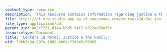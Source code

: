 ```yaml
---
content_type: resource
description: 'This resource contains information regarding justice & the family. '
file: https://ol-ocw-studio-app-qa.s3.amazonaws.com/courses/24-04j-justice-spring-2012/79bb3c3a997e1088b06ef36645c598b5_MIT24_04JS12_lec18.pdf
file_type: application/pdf
parent_uid: ae2c7261-d14a-b8d5-94f2-b322ad88a76c
resourcetype: Document
title: 'Lecture 18 Notes: Justice & the Family'
uid: 79bb3c3a-997e-1088-b06e-f36645c598b5
---
```

